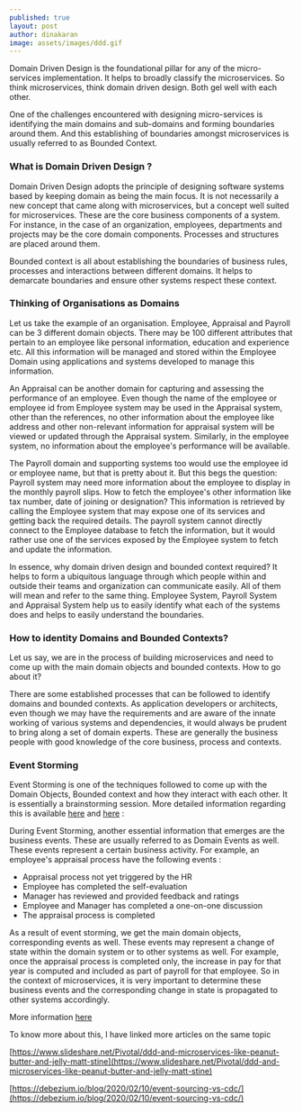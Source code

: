 ```yaml
---
published: true
layout: post
author: dinakaran
image: assets/images/ddd.gif
---
```


Domain Driven Design is the foundational pillar for any of the micro-services implementation. It helps to broadly classify the microservices. So think microservices, think domain driven design. Both gel well with each other. 

One of the challenges encountered with designing micro-services is identifying the main domains and sub-domains and forming boundaries around them. And this establishing of boundaries amongst microservices is usually referred to as Bounded Context.

### What is Domain Driven Design ?

Domain Driven Design adopts the principle of designing software systems based by keeping domain as being the main focus. It is not necessarily a new concept that came along with microservices, but a concept well suited for microservices. These are the core business components of a system. For instance, in the case of an organization,  employees, departments and projects may be the core domain components. Processes and structures are placed around them.  

Bounded context is all about establishing the boundaries of business rules, processes and interactions between different domains. It helps to demarcate boundaries and ensure other systems respect these context. 

### Thinking of Organisations as Domains

Let us take the example of an organisation. Employee, Appraisal and Payroll can be 3 different domain objects. There may be 100 different attributes that pertain to an employee like personal information, education and experience etc. All this information will be managed and stored within the Employee Domain using applications and systems developed to manage this information.


An Appraisal can be another domain for capturing and assessing the performance of an employee. Even though the name of the employee or employee id from Employee system may be used in the Appraisal system, other than the references, no other information about the employee like address and other non-relevant information for appraisal system will be viewed or updated through the Appraisal system. Similarly, in the employee system, no information about the employee's performance will be available.

The Payroll domain and supporting systems too would use the employee id or employee name,  but that is pretty about it. But this begs the question: Payroll system may need more information about the employee to display in the monthly payroll slips. How to fetch the employee's other information like tax number, date of joining or designation? This information is retrieved by calling the Employee system that may expose one of its services and getting back the required details. The payroll system cannot directly connect to the Employee database to fetch the information, but it would rather use one of the services exposed by the Employee system to fetch and update the information. 

 In essence, why domain driven design and bounded context required? It helps to form a ubiquitous language through which people within and outside their teams and organization can communicate easily. All of them will mean and refer to the same thing.  Employee System, Payroll System and Appraisal System help us to easily identify what each of the systems does and helps to easily understand the boundaries. 

### How to identity Domains and Bounded Contexts?

Let us say, we are in the process of building microservices and need to come up with the main domain objects and bounded contexts. How to go about it? 

There are some established processes that can be followed to identify domains and bounded contexts. As application developers or architects, even though we may have the requirements and are aware of the innate working of various systems and dependencies, it would always be prudent to bring along a set of domain experts. These are generally the business people with good knowledge of the core business, process and contexts. 

### Event Storming

Event Storming is one of the techniques followed to come up with the Domain Objects, Bounded context and how they interact with each other. It is essentially a brainstorming session. More detailed information regarding this is available [here](https://medium.com/nick-tune-tech-strategy-blog/modelling-bounded-contexts-with-the-bounded-context-design-canvas-a-workshop-recipe-1f123e592ab) and [here](https://www.capitalone.com/tech/software-engineering/event-storming-for-microservice-architecture/) :  

During Event Storming, another essential information that emerges are the business events. These are usually referred to as Domain Events as well. These events represent a certain business activity. For example, an employee's appraisal process have the following events : 

- Appraisal process not yet triggered by the HR 
- Employee has completed the self-evaluation
- Manager has reviewed and provided feedback and ratings
- Employee and Manager has completed a one-on-one discussion
- The appraisal process is completed


As a result of event storming, we get the main domain objects, corresponding events as well. These events may represent a change of state within the domain system or to other systems as well. For example, once the appraisal process is completed only, the increase in pay for that year is computed and included as part of payroll for that employee. So in the context of microservices, it is very important to determine these business events and the corresponding change in state is propagated to other systems accordingly.   



More information [here](https://cdn.oreillystatic.com/en/assets/1/event/305/On%20microservices%2C%20bounded%20contexts%2C%20and%20everything%20in%20between%20Presentation.pdf) 

To know more about this, I have linked more articles on the same topic 

[https://www.slideshare.net/Pivotal/ddd-and-microservices-like-peanut-butter-and-jelly-matt-stine](https://www.slideshare.net/Pivotal/ddd-and-microservices-like-peanut-butter-and-jelly-matt-stine)

[https://debezium.io/blog/2020/02/10/event-sourcing-vs-cdc/](https://debezium.io/blog/2020/02/10/event-sourcing-vs-cdc/)
